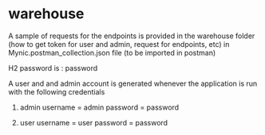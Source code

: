 # warehouse
A sample of requests for the endpoints is provided in the warehouse folder (how to get token for user and admin, request for endpoints, etc) in Mynic.postman_collection.json file (to be imported in postman)

H2 password is : password

A user and and admin account is generated whenever the application is run with the following credentials
1) admin
username = admin
password = password

2) user
username = user
password = password
